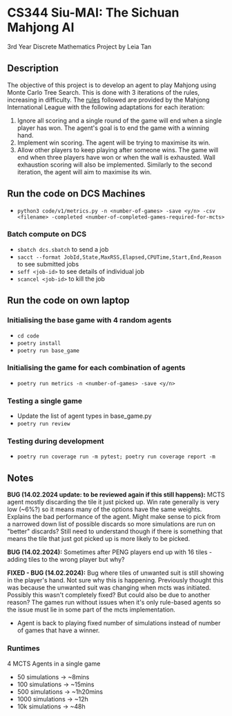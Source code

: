 # CS344 Siu-MAI: The Sichuan Mahjong AI

3rd Year Discrete Mathematics Project by Leia Tan

## Description

The objective of this project is to develop an agent to play Mahjong using Monte Carlo Tree Search. This is done with 3 iterations of the rules, increasing in difficulty. The [rules](http://www.mahjong-mil.org/pdf/Brief_Introduction_to_Bloody_Mahjong.pdf) followed are provided by the Mahjong International League with the following adaptations for each iteration:

1. Ignore all scoring and a single round of the game will end when a single player has won. The agent's goal is to end the game with a winning hand.
2. Implement win scoring. The agent will be trying to maximise its win.
3. Allow other players to keep playing after someone wins. The game will end when three players have won or when the wall is exhausted. Wall exhaustion scoring will also be implemented. Similarly to the second iteration, the agent will aim to maximise its win.

## Run the code on DCS Machines

- `python3 code/v1/metrics.py -n <number-of-games> -save <y/n> -csv <filename> -completed <number-of-completed-games-required-for-mcts>`

### Batch compute on DCS

- `sbatch dcs.sbatch` to send a job
- `sacct --format JobId,State,MaxRSS,Elapsed,CPUTime,Start,End,Reason` to see submitted jobs
- `seff <job-id>` to see details of individual job
- `scancel <job-id>` to kill the job

## Run the code on own laptop

### Initialising the base game with 4 random agents

- `cd code`
- `poetry install`
- `poetry run base_game`

### Initialising the game for each combination of agents

- `poetry run metrics -n <number-of-games> -save <y/n>`

### Testing a single game

- Update the list of agent types in base_game.py
- `poetry run review`

### Testing during development

- `poetry run coverage run -m pytest; poetry run coverage report -m`

## Notes

**BUG (14.02.2024 update: to be reviewed again if this still happens):** MCTS agent mostly discarding the tile it just picked up.
Win rate generally is very low (~6%?) so it means many of the options have the same weights. Explains the bad performance of the agent. Might make sense to pick from a narrowed down list of possible discards so more simulations are run on "better" discards? Still need to understand though if there is something that means the tile that just got picked up is more likely to be picked.

**BUG (14.02.2024):** Sometimes after PENG players end up with 16 tiles - adding tiles to the wrong player but why?

**FIXED - BUG (14.02.2024):** Bug where tiles of unwanted suit is still showing in the player's hand. Not sure why this is happening. Previously thought this was because the unwanted suit was changing when mcts was initiated. Possibly this wasn't completely fixed? But could also be due to another reason? The games run without issues when it's only rule-based agents so the issue must lie in some part of the mcts implementation.

- Agent is back to playing fixed number of simulations instead of number of games that have a winner.

### Runtimes

4 MCTS Agents in a single game

- 50 simulations -> ~8mins
- 100 simulations -> ~15mins
- 500 simulations -> ~1h20mins
- 1000 simulations -> ~12h
- 10k simulations -> ~48h


